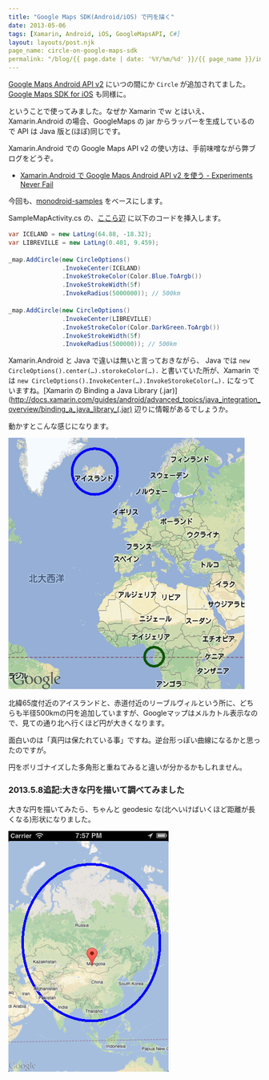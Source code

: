 ```yaml
---
title: "Google Maps SDK(Android/iOS) で円を描く"
date: 2013-05-06
tags: [Xamarin, Android, iOS, GoogleMapsAPI, C#]
layout: layouts/post.njk
page_name: circle-on-google-maps-sdk
permalink: "/blog/{{ page.date | date: '%Y/%m/%d' }}/{{ page_name }}/index.html"
---
```

[Google Maps Android API v2](https://developers.google.com/maps/documentation/android/) にいつの間にか ``Circle`` が追加されてました。[Google Maps SDK for iOS](https://developers.google.com/maps/documentation/ios/?hl=ja) も同様に。
<!--more-->
ということで使ってみました。なぜか Xamarin でｗ
とはいえ、Xamarin.Android の場合、GoogleMaps の jar からラッパーを生成しているので API は Java 版と(ほぼ)同じです。

Xamarin.Android での Google Maps API v2 の使い方は、手前味噌ながら弊ブログをどうぞ。

* [Xamarin.Android で Google Maps Android API v2 を使う - Experiments Never Fail](http://amay077.github.com/blog/2013/03/05/xamarin-android-using-google-maps-android-api-v2/)


今回も、[monodroid-samples](https://github.com/xamarin/monodroid-samples/tree/master/MapsAndLocationDemo_v2/SimpleMapDemo) をベースにします。

SampleMapActivity.cs の、[ここら辺](https://github.com/xamarin/monodroid-samples/blob/master/MapsAndLocationDemo_v2/SimpleMapDemo/SampleMapActivity.cs#L88) に以下のコードを挿入します。

```csharp SampleMapActivity.cs
var ICELAND = new LatLng(64.88, -18.32);
var LIBREVILLE = new LatLng(0.401, 9.459);

_map.AddCircle(new CircleOptions()
               .InvokeCenter(ICELAND)
               .InvokeStrokeColor(Color.Blue.ToArgb())
               .InvokeStrokeWidth(5f)
               .InvokeRadius(5000000)); // 500km

_map.AddCircle(new CircleOptions()
               .InvokeCenter(LIBREVILLE)
               .InvokeStrokeColor(Color.DarkGreen.ToArgb())
               .InvokeStrokeWidth(5f)
               .InvokeRadius(500000)); // 500km
```

Xamarin.Android と Java で違いは無いと言っておきながら、
Java では ``new CircleOptions().center(…).storokeColor(…).`` と書いていた所が、Xamarin では ``new CircleOptions().InvokeCenter(…).InvokeStorokeColor(…).`` になっていますね。[Xamarin の Binding a Java Library (.jar)](http://docs.xamarin.com/guides/android/advanced_topics/java_integration_overview/binding_a_java_library_(.jar) 辺りに情報があるでしょうか。

動かすとこんな感じになります。

![image1](/img/posts/circle_on_google_maps_sdk.png)

北緯65度付近のアイスランドと、赤道付近のリーブルヴィルという所に、どちらも半径500kmの円を追加していますが、Googleマップはメルカトル表示なので、見ての通り北へ行くほど円が大きくなります。

面白いのは「真円は保たれている事」ですね。逆台形っぽい曲線になるかと思ったのですが。

円をポリゴナイズした多角形と重ねてみると違いが分かるかもしれません。

### 2013.5.8追記:大きな円を描いて調べてみました

大きな円を描いてみたら、ちゃんと geodesic な(北へいけばいくほど距離が長くなる)形状になりました。

![image2](/img/posts/circle-on-google-maps-sdk2.png)
